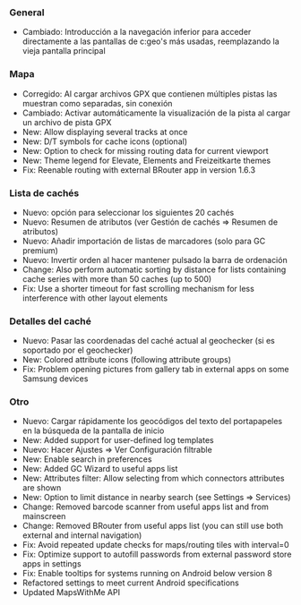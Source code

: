 ### General
- Cambiado: Introducción a la navegación inferior para acceder directamente a las pantallas de c:geo's más usadas, reemplazando la vieja pantalla principal

### Mapa
- Corregido: Al cargar archivos GPX que contienen múltiples pistas las muestran como separadas, sin conexión
- Cambiado: Activar automáticamente la visualización de la pista al cargar un archivo de pista GPX
- New: Allow displaying several tracks at once
- New: D/T symbols for cache icons (optional)
- New: Option to check for missing routing data for current viewport
- New: Theme legend for Elevate, Elements and Freizeitkarte themes
- Fix: Reenable routing with external BRouter app in version 1.6.3

### Lista de cachés
- Nuevo: opción para seleccionar los siguientes 20 cachés
- Nuevo: Resumen de atributos (ver Gestión de cachés => Resumen de atributos)
- Nuevo: Añadir importación de listas de marcadores (solo para GC premium)
- Nuevo: Invertir orden al hacer mantener pulsado la barra de ordenación
- Change: Also perform automatic sorting by distance for lists containing cache series with more than 50 caches (up to 500)
- Fix: Use a shorter timeout for fast scrolling mechanism for less interference with other layout elements

### Detalles del caché
- Nuevo: Pasar las coordenadas del caché actual al geochecker (si es soportado por el geochecker)
- New: Colored attribute icons (following attribute groups)
- Fix: Problem opening pictures from gallery tab in external apps on some Samsung devices

### Otro
- Nuevo: Cargar rápidamente los geocódigos del texto del portapapeles en la búsqueda de la pantalla de inicio
- New: Added support for user-defined log templates
- Nuevo: Hacer Ajustes => Ver Configuración filtrable
- New: Enable search in preferences
- New: Added GC Wizard to useful apps list
- New: Attributes filter: Allow selecting from which connectors attributes are shown
- New: Option to limit distance in nearby search (see Settings => Services)
- Change: Removed barcode scanner from useful apps list and from mainscreen
- Change: Removed BRouter from useful apps list (you can still use both external and internal navigation)
- Fix: Avoid repeated update checks for maps/routing tiles with interval=0
- Fix: Optimize support to autofill passwords from external password store apps in settings
- Fix: Enable tooltips for systems running on Android below version 8
- Refactored settings to meet current Android specifications
- Updated MapsWithMe API

